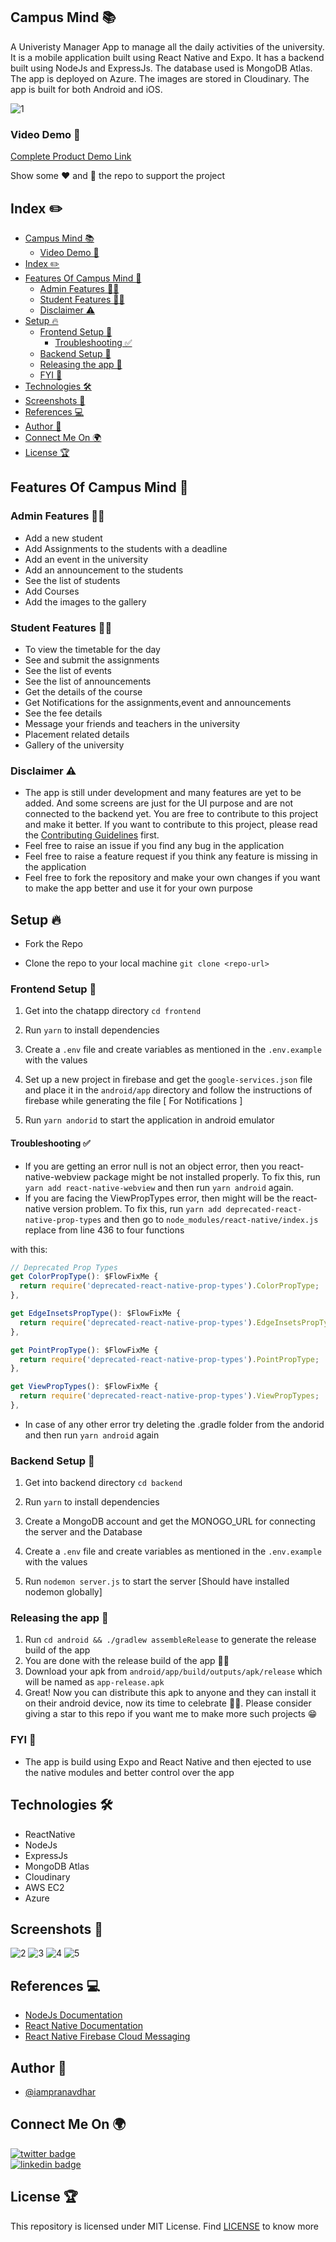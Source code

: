 ## Campus Mind 📚

A Univeristy Manager App to manage all the daily activities of the university. It is a mobile application built using React Native and Expo. It has a backend built using NodeJs and ExpressJs. The database used is MongoDB Atlas. The app is deployed on Azure. The images are stored in Cloudinary. The app is built for both Android and iOS.

![1](assets/banner.png)

### Video Demo 🎥

[Complete Product Demo Link](https://drive.google.com/file/d/1pVJ-ipJoDPblyFOfCzTR_dOxIAInM77b/view?usp=drive_link)

Show some ❤️ and 🌟 the repo to support the project

## Index ✏️

- [Campus Mind 📚](#campus-mind-)
  - [Video Demo 🎥](#video-demo-)
- [Index ✏️](#index-️)
- [Features Of Campus Mind 🚀](#features-of-campus-mind-)
  - [Admin Features 👨‍💼](#admin-features-)
  - [Student Features 👨‍🎓](#student-features-)
  - [Disclaimer ⚠️](#disclaimer-️)
- [Setup 🔥](#setup-)
  - [Frontend Setup 🍧](#frontend-setup-)
    - [Troubleshooting ✅](#troubleshooting-)
  - [Backend Setup 🍿](#backend-setup-)
  - [Releasing the app 🚀](#releasing-the-app-)
  - [FYI 📌](#fyi-)
- [Technologies 🛠](#technologies-)
- [Screenshots 🌄](#screenshots-)
- [References 💻](#references-)
- [Author 📝](#author-)
- [Connect Me On 🌍](#connect-me-on-)
- [License 🏆](#license-)

## Features Of Campus Mind 🚀

### Admin Features 👨‍💼

- Add a new student
- Add Assignments to the students with a deadline
- Add an event in the university
- Add an announcement to the students
- See the list of students
- Add Courses
- Add the images to the gallery

### Student Features 👨‍🎓

- To view the timetable for the day
- See and submit the assignments
- See the list of events
- See the list of announcements
- Get the details of the course
- Get Notifications for the assignments,event and announcements
- See the fee details
- Message your friends and teachers in the university
- Placement related details
- Gallery of the university

### Disclaimer ⚠️

- The app is still under development and many features are yet to be added. And some screens are just for the UI purpose and are not connected to the backend yet. You are free to contribute to this project and make it better. If you want to contribute to this project, please read the [Contributing Guidelines](CONTRIBUTING.md) first.
- Feel free to raise an issue if you find any bug in the application
- Feel free to raise a feature request if you think any feature is missing in the application
- Feel free to fork the repository and make your own changes if you want to make the app better and use it for your own purpose

## Setup 🔥

- Fork the Repo

- Clone the repo to your local machine
  `git clone <repo-url>`

### Frontend Setup 🍧

1. Get into the chatapp directory
   `cd frontend`

2. Run `yarn` to install dependencies

3. Create a `.env` file and create variables as mentioned in the `.env.example` with the values
4. Set up a new project in firebase and get the `google-services.json` file and place it in the `android/app` directory and follow the instructions of firebase while generating the file [ For Notifications ]

5. Run `yarn andorid` to start the application in android emulator

#### Troubleshooting ✅

- If you are getting an error null is not an object error, then you react-native-webview package might be not installed properly. To fix this, run `yarn add react-native-webview` and then run `yarn android` again.
- If you are facing the ViewPropTypes error, then might will be the react-native version problem. To fix this, run `yarn add deprecated-react-native-prop-types` and then go to `node_modules/react-native/index.js` replace from line 436 to four functions

with this:

```js
// Deprecated Prop Types
get ColorPropType(): $FlowFixMe {
  return require('deprecated-react-native-prop-types').ColorPropType;
},

get EdgeInsetsPropType(): $FlowFixMe {
  return require('deprecated-react-native-prop-types').EdgeInsetsPropType;
},

get PointPropType(): $FlowFixMe {
  return require('deprecated-react-native-prop-types').PointPropType;
},

get ViewPropTypes(): $FlowFixMe {
  return require('deprecated-react-native-prop-types').ViewPropTypes;
},
```

- In case of any other error try deleting the .gradle folder from the andorid and then run `yarn android` again

### Backend Setup 🍿

1. Get into backend directory `cd backend`

2. Run `yarn` to install dependencies

3. Create a MongoDB account and get the MONOGO_URL for connecting the server and the Database

4. Create a `.env` file and create variables as mentioned in the `.env.example` with the values

5. Run `nodemon server.js` to start the server [Should have installed nodemon globally]

### Releasing the app 🚀

1. Run `cd android && ./gradlew assembleRelease` to generate the release build of the app
2. You are done with the release build of the app 🎉🥳
3. Download your apk from `android/app/build/outputs/apk/release` which will be named as `app-release.apk`
4. Great! Now you can distribute this apk to anyone and they can install it on their android device, now its time to celebrate 🎉🎉. Please consider giving a star to this repo if you want me to make more such projects 😁

### FYI 📌

- The app is build using Expo and React Native and then ejected to use the native modules and better control over the app

## Technologies 🛠

- ReactNative
- NodeJs
- ExpressJs
- MongoDB Atlas
- Cloudinary
- AWS EC2
- Azure

## Screenshots 🌄

![2](assets/2.png)
![3](assets/3.png)
![4](assets/4.png)
![5](assets/5.png)

## References 💻

- [NodeJs Documentation](https://nodejs.org/en/docs/)
- [React Native Documentation](https://reactnative.dev/)
- [React Native Firebase Cloud Messaging](https://rnfirebase.io/messaging/usage)

## Author 📝

- [@iampranavdhar](https://www.github.com/iampranavdhar)

## Connect Me On 🌍

[![twitter badge](https://img.shields.io/badge/twitter-Pranavdhar-0077b5?style=social&logo=twitter)](https://twitter.com/iampranavdhar)<br/>
[![linkedin badge](https://img.shields.io/badge/linkedin-Pranavdhar-0077b5?style=social&logo=linkedin)](https://in.linkedin.com/in/sai-pranavdhar-reddy-nalamalapu-038104206)

## License 🏆

This repository is licensed under MIT License. Find [LICENSE](LICENSE) to know more
